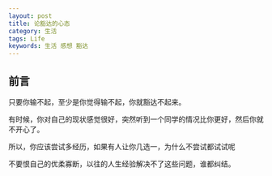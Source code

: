 ```yaml
---
layout: post
title: 论豁达的心态
category: 生活
tags: Life
keywords: 生活 感想 豁达
---
```


## 前言 ##

只要你输不起，至少是你觉得输不起，你就豁达不起来。


有时候，你对自己的现状感觉很好，突然听到一个同学的情况比你更好，然后你就不开心了。


所以，你应该尝试多经历，如果有人让你几选一，为什么不尝试都试试呢

不要恨自己的优柔寡断，以往的人生经验解决不了这些问题，谁都纠结。